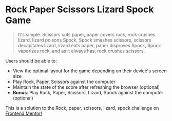 # Rock Paper Scissors Lizard Spock Game

> It's simple. Scissors cuts paper, paper covers rock, rock crushes lizard, lizard poisons Spock, Spock smashes scissors, scissors decapitates lizard, lizard eats paper, paper disproves Spock, Spock vaporizes rock, and as it always has, rock crushes scissors.

Users should be able to:

-   View the optimal layout for the game depending on their device's screen size
-   Play Rock, Paper, Scissors against the computer
-   Maintain the state of the score after refreshing the browser (optional)
-   **Bonus**: Play Rock, Paper, Scissors, Lizard, Spock against the computer (optional)

This is a solution to the Rock, paper, scissors, lizard, spock challenge on [Frontend Mentor!](https://www.frontendmentor.io/challenges/rock-paper-scissors-game-pTgwgvgH)
